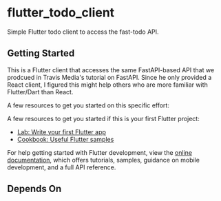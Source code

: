 # flutter_todo_client

Simple Flutter todo client to access the fast-todo API.

## Getting Started

This is a Flutter client that accesses the same FastAPI-based API that we prodcued in Travis Media's tutorial on FastAPI. Since he only provided a React client, I figured this might help others who are more familiar with Flutter/Dart than React.

A few resources to get you started on this specific effort:


A few resources to get you started if this is your first Flutter project:

- [Lab: Write your first Flutter app](https://docs.flutter.dev/get-started/codelab)
- [Cookbook: Useful Flutter samples](https://docs.flutter.dev/cookbook)

For help getting started with Flutter development, view the
[online documentation](https://docs.flutter.dev/), which offers tutorials,
samples, guidance on mobile development, and a full API reference.

## Depends On

<TBD>
